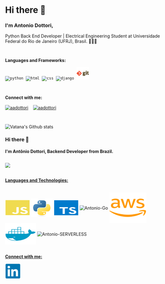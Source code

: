 # Hi there 👋 

### I'm Antonio Dottori, 

Python Back End Developer | Electrical Engineering Student at Universidade Federal do Rio de Janeiro (UFRJ), Brasil. 👨🏻‍💻 

<p>&nbsp;</p>

 
 **Languages and Frameworks:**
<p align="left">
  <code><img src="https://github.com/abranhe/programming-languages-logos/blob/master/src/python/python_48x48.png" alt="python" width="40" height="40"/></code>&nbsp;
  <code><img src="https://github.com/abranhe/programming-languages-logos/blob/master/src/html/html_48x48.png" alt="html" width="40" height="40" /></code>&nbsp;
  <code><img src="https://github.com/abranhe/programming-languages-logos/blob/master/src/css/css_48x48.png" alt="css" width="40" height="40" /></code>&nbsp;
  <code><img src="https://i.ibb.co/8st4zq9/django.png" alt="django" width="40" height="40" /></code>&nbsp;
  <code><img src="https://raw.githubusercontent.com/github/explore/80688e429a7d4ef2fca1e82350fe8e3517d3494d/topics/git/git.png" alt="git" width="40" height="40" /></code>&nbsp;
</p>
   <p>&nbsp;</p>


**Connect with me:**
<p align="left">
<a href="https://www.linkedin.com/in/antoniodottori/" target="blank"><img align="center" src="https://cdn.jsdelivr.net/npm/simple-icons@3.0.1/icons/linkedin.svg" alt="aadottori" height="40" width="40" /></a> &nbsp;&nbsp;
<a href="https://www.facebook.com/aadottori/" target="blank"><img align="center" src="https://cdn.jsdelivr.net/npm/simple-icons@3.0.1/icons/facebook.svg" alt="aadottori" height="40" width="40" /></a> &nbsp;&nbsp;
</p>

<p>&nbsp;</p>


![Vatana's Github stats](https://github-readme-stats.vercel.app/api?username=aadottori&count_private=true&show_icons=true)



### Hi there 👋

<h4>I'm Antônio Dottori, Backend Developer from Brazil.</h4>

##

<div align="left">
  <a href="https://github.com/aadottori">
  <img height="180em" src="https://github-readme-stats.vercel.app/api?username=aadottori&show_icons=true&theme=dark&include_all_commits=true&count_private=true"/>
</div>

##

 **Languages and Technologies:**
<div style="display: inline-block"><br>
  <img align="center" alt="Antonio-Js" height="50" width="80" src="https://raw.githubusercontent.com/devicons/devicon/master/icons/javascript/javascript-plain.svg">
  <img align="center" alt="Antonio-Python" height="60" width="70" src="https://raw.githubusercontent.com/devicons/devicon/master/icons/python/python-original.svg">
  <img align="center" alt="Antonio-Ts" height="50" width="80" src="https://raw.githubusercontent.com/devicons/devicon/master/icons/typescript/typescript-plain.svg">
  <img align="center" alt="Antonio-Go" height="90" width="100" src="https://github.com/abrahamcalf/programming-languages-logos/blob/master/src/go/go.svg">
  <img align="center" alt="Antonio-AWS" height="100" width="120" src="https://github.com/devicons/devicon/blob/master/icons/amazonwebservices/amazonwebservices-plain-wordmark.svg">
  <img align="center" alt="Antonio-DOCKER" height="70" width="100" src="https://github.com/devicons/devicon/blob/master/icons/docker/docker-plain.svg">
  <img align="center" alt="Antonio-SERVERLESS" height="50" width="50" src="https://www.vectorlogo.zone/logos/serverless/serverless-icon.svg">
 </div>

##

**Connect with me:**
<p align="left">
<a href="https://www.linkedin.com/in/antoniodottori/" target="blank"><img align="center" src="https://github.com/devicons/devicon/blob/master/icons/linkedin/linkedin-original.svg" alt="lucaslealLLC" height="50" width="50" /></a> &nbsp;&nbsp;
</p>
